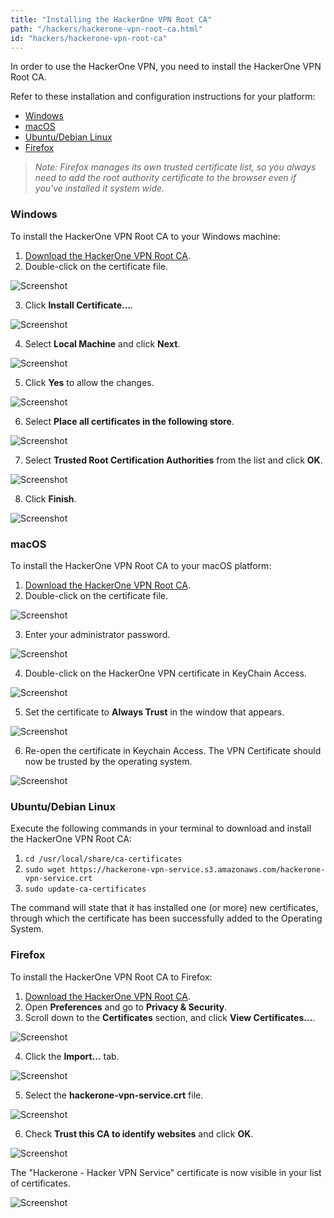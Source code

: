 ```yaml
---
title: "Installing the HackerOne VPN Root CA"
path: "/hackers/hackerone-vpn-root-ca.html"
id: "hackers/hackerone-vpn-root-ca"
---
```


In order to use the HackerOne VPN, you need to install the HackerOne VPN Root CA.

Refer to these installation and configuration instructions for your platform:

* [Windows](#windows)
* [macOS](#macos)
* [Ubuntu/Debian Linux](#ubuntu)
* [Firefox](#firefox)

><i>Note: Firefox manages its own trusted certificate list, so you always need to add the root authority certificate to the browser even if you've installed it system wide.</i>

<h3 id="windows">Windows</h3>

To install the HackerOne VPN Root CA to your Windows machine:

1. [Download the HackerOne VPN Root CA](https://hackerone-vpn-service.s3.amazonaws.com/hackerone-vpn-service.crt).
2. Double-click on the certificate file.

![Screenshot](./images/vpn-windows.png)

3. Click <b>Install Certificate...</b>.

![Screenshot](./images/vpn-windows-2.png)

4. Select <b>Local Machine</b> and click <b>Next</b>.

![Screenshot](./images/vpn-windows-3.png)

5. Click <b>Yes</b> to allow the changes.

![Screenshot](./images/vpn-windows-4.png)

6. Select <b>Place all certificates in the following store</b>.

![Screenshot](./images/vpn-windows-5.png)

7. Select <b>Trusted Root Certification Authorities</b> from the list and click <b>OK</b>.

![Screenshot](./images/vpn-windows-6.png)

8. Click <b>Finish</b>.

![Screenshot](./images/vpn-windows-7.png)

<h3 id="macos">macOS</h3>

To install the HackerOne VPN Root CA to your macOS platform:

1. [Download the HackerOne VPN Root CA](https://hackerone-vpn-service.s3.amazonaws.com/hackerone-vpn-service.crt).
2. Double-click on the certificate file.

![Screenshot](./images/vpn-macos-1.png)

3. Enter your administrator password.

![Screenshot](./images/vpn-macos-2.png)

4. Double-click on the HackerOne VPN certificate in KeyChain Access.

![Screenshot](./images/vpn-macos-3.png)

5. Set the certificate to <b>Always Trust</b> in the window that appears.

![Screenshot](./images/vpn-macos-4.png)

6. Re-open the certificate in Keychain Access. The VPN Certificate should now be trusted by the operating system.

![Screenshot](./images/vpn-macos-5.png)

<h3 id="ubuntu">Ubuntu/Debian Linux</h3>

Execute the following commands in your terminal to download and install the HackerOne VPN Root CA:

1. `cd /usr/local/share/ca-certificates`
2. `sudo wget https://hackerone-vpn-service.s3.amazonaws.com/hackerone-vpn-service.crt`
3. `sudo update-ca-certificates`

The command will state that it has installed one (or more) new certificates, through which the certificate has been successfully added to the Operating System.

<h3 id="firefox">Firefox</h3>

To install the HackerOne VPN Root CA to Firefox: 

1. [Download the HackerOne VPN Root CA](https://hackerone-vpn-service.s3.amazonaws.com/hackerone-vpn-service.crt).
2. Open <b>Preferences</b> and go to <b>Privacy & Security</b>.
3. Scroll down to the <b>Certificates</b> section, and click <b>View Certificates...</b>.

![Screenshot](./images/vpn-firefox-1.png)

4. Click the <b>Import...</b> tab.

![Screenshot](./images/vpn-firefox-2.png)

5. Select the <b>hackerone-vpn-service.crt</b> file.

![Screenshot](./images/vpn-firefox-3.png)

6. Check <b>Trust this CA to identify websites</b> and click <b>OK</b>.

![Screenshot](./images/vpn-firefox-4.png)

The "Hackerone - Hacker VPN Service" certificate is now visible in your list of certificates.

![Screenshot](./images/vpn-firefox-5.png)
